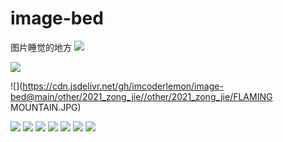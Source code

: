 # image-bed
图片睡觉的地方
![](https://cdn.jsdelivr.net/gh/imcoderlemon/image-bed@main/other/2021_zong_jie/111.JPG)


![](https://cdn.jsdelivr.net/gh/imcoderlemon/image-bed@main/other/2021_zong_jie/%E5%8A%9B%E6%89%A3%E5%B9%B4%E5%BA%A61.png)



![](https://cdn.jsdelivr.net/gh/imcoderlemon/image-bed@main/other/2021_zong_jie//other/2021_zong_jie/FLAMING MOUNTAIN.JPG)


![](https://raw.githubusercontent.com/imcoderlemon/image-bed/main/other/2021_zong_jie/%E5%8A%9B%E6%89%A3%E5%B9%B4%E5%BA%A61.png)
![](https://raw.githubusercontent.com/imcoderlemon/image-bed/main/other/2021_zong_jie/%E6%94%B6%E6%A5%BC.png)
![](https://raw.githubusercontent.com/imcoderlemon/image-bed/main/other/2021_zong_jie/%E5%88%B7%E9%A2%98%E7%AC%94%E8%AE%B01.png)
![](https://raw.githubusercontent.com/imcoderlemon/image-bed/main/other/2021_zong_jie/%E7%9F%A5%E4%B9%8E.png)
![](https://raw.githubusercontent.com/imcoderlemon/image-bed/main/other/2021_zong_jie/%E7%9F%A5%E4%B9%8E%E6%95%B0%E6%8D%AE.png)
![](https://raw.githubusercontent.com/imcoderlemon/image-bed/main/other/2021_zong_jie/%E5%9B%9E%E5%AE%B6.png)
![](https://raw.githubusercontent.com/imcoderlemon/image-bed/main/other/2021_zong_jie/%E5%8A%9B%E6%89%A3%E5%B9%B4%E5%BA%A6.png)
